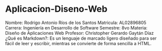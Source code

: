 # Aplicacion-Diseno-Web
Nombre: Rodrigo Antonio Ríos de los Santos
Matricula: AL02896805
Carrera: Ingeniería en Desarrollo de Software
Semestre: 8vo
Materia: Diseño de Aplicaciones Web
Profesor: Christopher Gerardo Gaytán Díaz
¿Qué es Markdown?: Es un lenguaje de marcado ligero diseñado para ser fácil de leer y escribir, mientras se convierte de forma sencilla a HTML.
